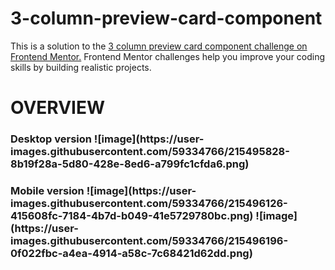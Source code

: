 # 3-column-preview-card-component

This is a solution to the <a href="https://www.frontendmentor.io/challenges/3column-preview-card-component-pH92eAR2-/hub">3 column preview card  component challenge on Frontend Mentor.</a> Frontend Mentor challenges help you improve your coding skills by building realistic projects.

<h1> OVERVIEW

 <h3> Desktop version
  ![image](https://user-images.githubusercontent.com/59334766/215495828-8b19f28a-5d80-428e-8ed6-a799fc1cfda6.png)

<br>

<h3> Mobile version
![image](https://user-images.githubusercontent.com/59334766/215496126-415608fc-7184-4b7d-b049-41e5729780bc.png)  ![image](https://user-images.githubusercontent.com/59334766/215496196-0f022fbc-a4ea-4914-a58c-7c68421d62dd.png)

